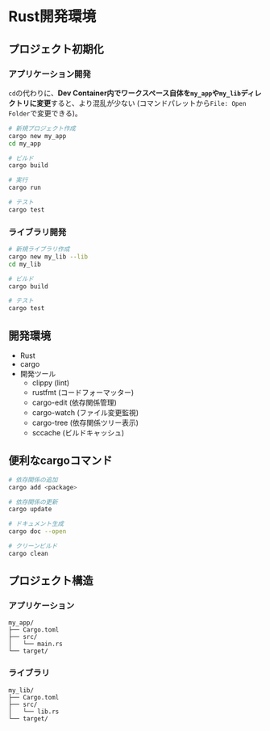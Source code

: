 # Rust開発環境

## プロジェクト初期化

### アプリケーション開発

`cd`の代わりに、**Dev Container内でワークスペース自体を`my_app`や`my_lib`ディレクトリに変更**すると、より混乱が少ない
(コマンドパレットから`File: Open Folder`で変更できる)。


```bash
# 新規プロジェクト作成
cargo new my_app
cd my_app

# ビルド
cargo build

# 実行
cargo run

# テスト
cargo test
```

### ライブラリ開発

```bash
# 新規ライブラリ作成
cargo new my_lib --lib
cd my_lib

# ビルド
cargo build

# テスト
cargo test
```


## 開発環境

- Rust
- cargo
- 開発ツール
  - clippy (lint)
  - rustfmt (コードフォーマッター)
  - cargo-edit (依存関係管理)
  - cargo-watch (ファイル変更監視)
  - cargo-tree (依存関係ツリー表示)
  - sccache (ビルドキャッシュ)

## 便利なcargoコマンド

```bash
# 依存関係の追加
cargo add <package>

# 依存関係の更新
cargo update

# ドキュメント生成
cargo doc --open

# クリーンビルド
cargo clean
```

## プロジェクト構造

### アプリケーション
```
my_app/
├── Cargo.toml
├── src/
│   └── main.rs
└── target/
```

### ライブラリ
```
my_lib/
├── Cargo.toml
├── src/
│   └── lib.rs
└── target/
```